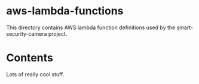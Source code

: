 # aws-lambda-functions

This directory contains AWS lambda function definitions used by the smart-security-camera project.  

# Contents

Lots of really cool stuff.
